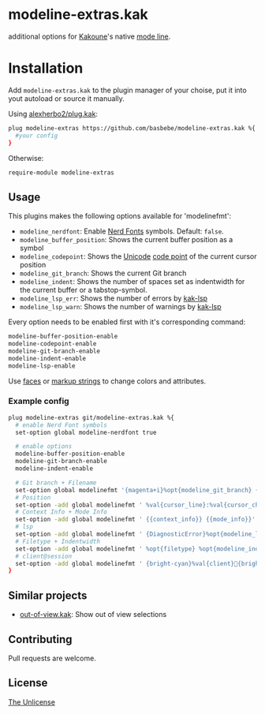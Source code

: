 # modeline-extras.kak

additional options for [Kakoune](https://kakoune.org/)'s native [mode line](https://github.com/mawww/kakoune/blob/master/doc/pages/options.asciidoc#builtin-options).

# Installation

Add `modeline-extras.kak` to the plugin manager of your choise, put it into yout autoload or source it manually.

Using [alexherbo2/plug.kak](https://github.com/alexherbo2/plug.kak):
```sh
plug modeline-extras https://github.com/basbebe/modeline-extras.kak %{
  #your config
}
```

Otherwise:
```sh
require-module modeline-extras
```

## Usage

This plugins makes the following options available for 'modelinefmt':

- `modeline_nerdfont`: Enable [Nerd Fonts](https://www.nerdfonts.com/#home) symbols. Default: `false`.
- `modeline_buffer_position`: Shows the current buffer position as a symbol
- `modeline_codepoint`: Shows the [Unicode](https://en.wikipedia.org/wiki/Unicode) [code point](https://en.wikipedia.org/wiki/Code_point) of the current cursor position
- `modeline_git_branch`: Shows the current Git branch
- `modeline_indent`: Shows the number of spaces set as indentwidth for the current buffer or a tabstop-symbol.
- `modeline_lsp_err`: Shows the number of errors by [kak-lsp](https://github.com/kak-lsp/kak-lsp/)
- `modeline_lsp_warn`: Shows the number of warnings by [kak-lsp](https://github.com/kak-lsp/kak-lsp/)

Every option needs to be enabled first with it's corresponding command:

```sh
modeline-buffer-position-enable
modeline-codepoint-enable
modeline-git-branch-enable
modeline-indent-enable
modeline-lsp-enable
```

Use [faces](https://github.com/mawww/kakoune/blob/master/doc/pages/faces.asciidoc#faces) or [markup strings](https://github.com/mawww/kakoune/blob/master/doc/pages/faces.asciidoc#markup-strings) to change colors and attributes.

### Example config

```sh
plug modeline-extras git/modeline-extras.kak %{
  # enable Nerd Font symbols
  set-option global modeline-nerdfont true

  # enable options
  modeline-buffer-position-enable
  modeline-git-branch-enable
  modeline-indent-enable

  # Git branch + Filename
  set-option global modelinefmt '{magenta+i}%opt{modeline_git_branch} {bright-blue+u}%val{bufname}{default}'
  # Position
  set-option -add global modelinefmt ' %val{cursor_line}:%val{cursor_char_column} %opt{modeline_buffer_position}{default}'
  # Context Info + Mode Info
  set-option -add global modelinefmt ' {{context_info}} {{mode_info}}'
  # lsp
  set-option -add global modelinefmt ' {DiagnosticError}%opt{modeline_lsp_err}{DiagnosticWarning}%opt{modeline_lsp_warn}{default}'
  # Filetype + Indentwidth
  set-option -add global modelinefmt ' %opt{filetype} %opt{modeline_indent}'
  # client@session
  set-option -add global modelinefmt ' {bright-cyan}%val{client}{bright-cyan+b}%val{session}'
}
```

## Similar projects

- [out-of-view.kak](https://github.com/alexherbo2/out-of-view.kak): Show out of view selections

## Contributing
Pull requests are welcome.

## License
[The Unlicense](https://choosealicense.com/licenses/unlicense/)
